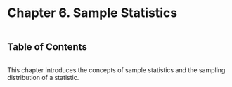 # Chapter 6. Sample Statistics

```{contents}
```

## Table of Contents

```{tableofcontents}

```

This chapter introduces the concepts of sample statistics and the sampling
distribution of a statistic.
